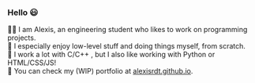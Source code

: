 ### Hello 😃

👱‍♂️ I am Alexis, an engineering student who likes to work on programming projects. <br />
🔨 I especially enjoy low-level stuff and doing things myself, from scratch. <br />
🔧 I work a lot with C/C++ , but I also like working with Python or HTML/CSS/JS! <br />
🔗 You can check my (WIP) portfolio at [alexisrdt.github.io](https://alexisrdt.github.io).
